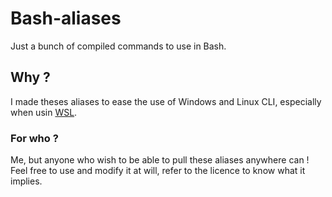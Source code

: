 # Bash-aliases
Just a bunch of compiled commands to use in Bash.

## Why ?
I made theses aliases to ease the use of Windows and Linux CLI, especially when usin [WSL](https://learn.microsoft.com/fr-fr/windows/wsl/install).

### For who ?
Me, but anyone who wish to be able to pull these aliases anywhere can !   
Feel free to use and modify it at will, refer to the licence to know what it implies.
